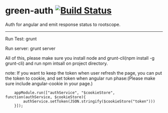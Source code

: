 green-auth [![Build Status](https://travis-ci.org/greengerong/green-auth.png)](https://travis-ci.org/greengerong/green-auth)
===========================
Auth for angular and emit response status to rootscope. 

***
Run Test: grunt

Run server: grunt server

All of this, please make sure you install node and grunt-cli(npm install -g 
grunt-cli) and run npm intsall on project directory.

note: If you want to keep the token when user refresh the page, you can put the token to cookie, and set token when angular run phase:(Please make sure include angular-cookie in your page.)

        appModule.run(["authService", "$cookieStore", function(authService, $cookieStore){
            authService.setToken(JSON.stringify($cookieStore("token")))
        }]);
        